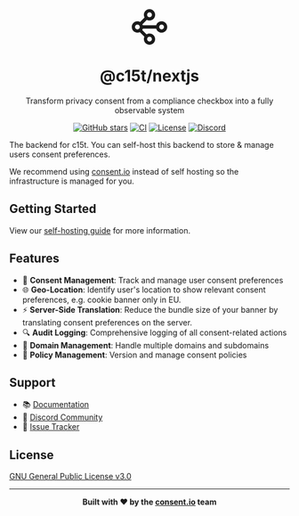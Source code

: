 <div align="center">
<svg width="64" height="64" viewBox="0 0 64 64" fill="none" xmlns="http://www.w3.org/2000/svg">
<path d="M32.0255 0.0450657C37.6311 0.0450657 42.1754 4.59956 42.1754 10.2178C42.1753 15.836 37.6311 20.3903 32.0255 20.3903C30.2776 20.3903 28.633 19.9475 27.197 19.1675L19.2057 27.1768C19.5384 27.7916 19.8064 28.4395 20.0056 29.1098H44.0459C45.2936 24.9078 49.1777 21.8436 53.7756 21.8436C59.3812 21.8436 63.9254 26.3981 63.9254 32.0163C63.9254 37.6345 59.3811 42.189 53.7756 42.189C49.1777 42.189 45.2938 39.1248 44.046 34.9228H20.0054C19.7434 35.8044 19.3626 36.6461 18.8738 37.4247L26.6293 45.1976C28.1924 44.2123 30.0425 43.6422 32.0255 43.6422C37.6311 43.6422 42.1754 48.1968 42.1754 53.815C42.1754 59.4332 37.6311 63.9875 32.0255 63.9875C26.4199 63.9875 21.8756 59.4332 21.8756 53.815C21.8756 52.3023 22.2051 50.8668 22.796 49.5765L14.5047 41.2665C13.2173 41.8586 11.7852 42.189 10.2759 42.189C4.67041 42.189 0.12612 37.6345 0.125977 32.0163C0.125977 26.3981 4.67041 21.8436 10.276 21.8436C12.0238 21.8436 13.6686 22.2864 15.1046 23.0664L23.0957 15.0573C22.3175 13.6181 21.8756 11.9696 21.8756 10.2178C21.8756 4.59956 26.4199 0.0450657 32.0255 0.0450657ZM32.0255 49.4552C29.6231 49.4552 27.6755 51.4072 27.6755 53.815C27.6755 56.2227 29.6231 58.1746 32.0255 58.1746C34.428 58.1746 36.3755 56.2227 36.3755 53.815C36.3755 51.4072 34.428 49.4552 32.0255 49.4552ZM10.276 27.6565C7.87356 27.6565 5.92587 29.6085 5.92587 32.0163C5.92587 34.4241 7.87356 36.3761 10.276 36.3761C12.6783 36.3761 14.6259 34.4241 14.6259 32.0163C14.6259 29.6086 12.6783 27.6565 10.276 27.6565ZM53.7756 27.6565C51.3751 27.6565 49.4285 29.6054 49.4255 32.0107L49.4256 32.0163L49.4255 32.0218C49.4285 34.4272 51.3751 36.3761 53.7756 36.3761C56.1779 36.3761 58.1255 34.4241 58.1255 32.0163C58.1255 29.6086 56.1779 27.6565 53.7756 27.6565ZM32.0255 5.85785C29.6231 5.85785 27.6755 7.80992 27.6755 10.2178C27.6755 12.6256 29.6232 14.5774 32.0255 14.5774C34.428 14.5774 36.3754 12.6255 36.3755 10.2178C36.3755 7.80992 34.428 5.85799 32.0255 5.85785Z" fill="currentColor"/>
</svg>

  <h1>@c15t/nextjs</h1>
  <p>Transform privacy consent from a compliance checkbox into a fully observable system</p>

  [![GitHub stars](https://img.shields.io/github/stars/c15t/c15t?style=flat-square)](https://github.com/c15t/c15t)
  [![CI](https://img.shields.io/github/actions/workflow/status/c15t/c15t/ci.yml?style=flat-square)](https://github.com/c15t/c15t/actions/workflows/ci.yml)
  [![License](https://img.shields.io/badge/license-GPL--3.0-blue.svg?style=flat-square)](LICENSE)
  [![Discord](https://img.shields.io/discord/1312171102268690493?style=flat-square)](https://c15t.com/discord)
</div>

The backend for c15t. You can self-host this backend to store & manage users consent preferences. 

We recommend using [consent.io](https://consent.io) instead of self hosting so the infrastructure is managed for you.

## Getting Started

View our [self-hosting guide](https://c15t.com/docs/self-host) for more information.

## Features

- 📝 **Consent Management**: Track and manage user consent preferences
- 🌐 **Geo-Location**: Identify user's location to show relevant consent preferences, e.g. cookie banner only in EU.
- ⚡ **Server-Side Translation**: Reduce the bundle size of your banner by translating consent preferences on the server.
- 🔍 **Audit Logging**: Comprehensive logging of all consent-related actions
- 🔄 **Domain Management**: Handle multiple domains and subdomains
- 📝 **Policy Management**: Version and manage consent policies

## Support

- 📚 [Documentation](https://c15t.com/)
- 💬 [Discord Community](https://c15t.com/discord)
- 🐛 [Issue Tracker](https://github.com/c15t/c15t/issues)

## License

[GNU General Public License v3.0](https://github.com/c15t/c15t/blob/main/LICENSE.md)

---

<div align="center">
  <strong>Built with ❤️ by the <a href="https://www.consent.io">consent.io</a> team</strong>
</div>
